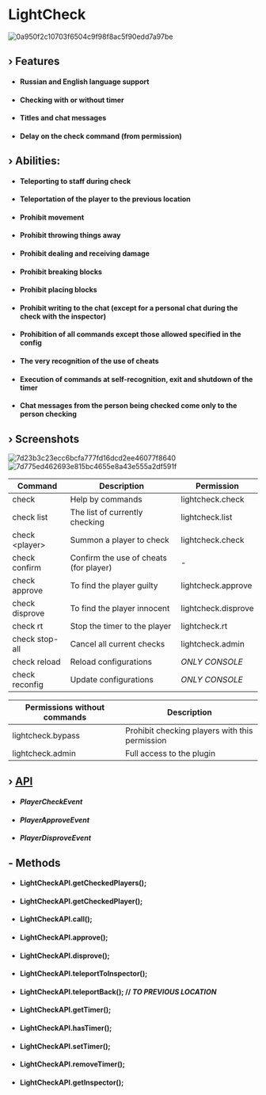 # LightCheck

![0a950f2c10703f6504c9f98f8ac5f90edd7a97be]([https://github.com/kainlighty/LightCheck/assets/111251772/b82a267f-16d3-43e0-a5ac-f3d26cde453d](https://proxy.spigotmc.org/0a950f2c10703f6504c9f98f8ac5f90edd7a97be?url=https%3A%2F%2Fi.imgur.com%2Fls7JJg3.png))

## › Features
- #### Russian and English language support
- #### Checking with or without timer
- #### Titles and chat messages
- #### Delay on the check command (from permission)

## › Abilities:
- #### Teleporting to staff during check
- #### Teleportation of the player to the previous location
- #### Prohibit movement
- #### Prohibit throwing things away
- #### Prohibit dealing and receiving damage
- #### Prohibit breaking blocks
- #### Prohibit placing blocks
- #### Prohibit writing to the chat (except for a personal chat during the check with the inspector)
- #### Prohibition of all commands except those allowed specified in the config
- #### The very recognition of the use of cheats
- #### Execution of commands at self-recognition, exit and shutdown of the timer
- #### Chat messages from the person being checked come only to the person checking

## › Screenshots
![7d23b3c23ecc6bcfa777fd16dcd2ee46077f8640]([https://github.com/kainlighty/LightCheck/assets/111251772/c364df7a-8cf3-4d84-9b8b-bc1cd7426b8d](https://proxy.spigotmc.org/7d23b3c23ecc6bcfa777fd16dcd2ee46077f8640?url=https%3A%2F%2Fi.imgur.com%2Ffq0qD3n.png))
![7d775ed462693e815bc4655e8a43e555a2df591f]([https://github.com/kainlighty/LightCheck/assets/111251772/62349eb2-0206-43ff-8067-5d43539aa608](https://proxy.spigotmc.org/7d775ed462693e815bc4655e8a43e555a2df591f?url=https%3A%2F%2Fi.imgur.com%2F24RzQeJ.png))

| Command         | Description                            | Permission          |
|-----------------|----------------------------------------|---------------------|
| check           | Help by commands                       | lightcheck.check    |
| check list      | The list of currently checking         | lightcheck.list     |
| check \<player> | Summon a player to check               | lightcheck.check    |
| check confirm   | Confirm the use of cheats (for player) | -                   |
| check approve   | To find the player guilty              | lightcheck.approve  |
| check disprove  | To find the player innocent            | lightcheck.disprove |
| check rt        | Stop the timer to the player           | lightcheck.rt       |
| check stop-all  | Cancel all current checks              | lightcheck.admin    |
| check reload    | Reload configurations                  | *ONLY CONSOLE*      |
| check reconfig  | Update configurations                  | *ONLY CONSOLE*      |


| Permissions without commands | Description                                    |
|------------------------------|------------------------------------------------|
| lightcheck.bypass            | Prohibit checking players with this permission |
| lightcheck.admin             | Full access to the plugin                      |

## › [API](https://github.com/kainlighty/LightVanish/tree/main/src/main/java/ru/kainlight/lightcheck/API)

- #### _PlayerCheckEvent_
- #### _PlayerApproveEvent_
- #### _PlayerDisproveEvent_

## - Methods
- #### LightCheckAPI.getCheckedPlayers();
- #### LightCheckAPI.getCheckedPlayer();
- #### LightCheckAPI.call();
- #### LightCheckAPI.approve();
- #### LightCheckAPI.disprove();
- #### LightCheckAPI.teleportToInspector();
- #### LightCheckAPI.teleportBack(); // *TO PREVIOUS LOCATION*
- #### LightCheckAPI.getTimer();
- #### LightCheckAPI.hasTimer();
- #### LightCheckAPI.setTimer();
- #### LightCheckAPI.removeTimer();
- #### LightCheckAPI.getInspector();
